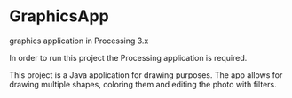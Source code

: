 # GraphicsApp
graphics application in Processing 3.x

In order to run this project the Processing application is required.

This project is a Java application for drawing purposes. The app allows for drawing multiple shapes, coloring them and editing the photo with filters.
